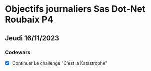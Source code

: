 # Objectifs journaliers Sas Dot-Net Roubaix P4

## Jeudi 16/11/2023

### Codewars

- [x] Continuer Le challenge "C'est la Katastrophe"
